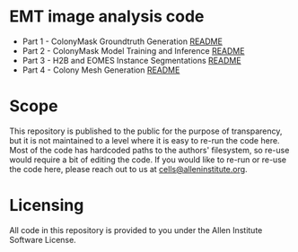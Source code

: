 # EMT image analysis code
* Part 1 - ColonyMask Groundtruth Generation [README](./ColonyMask_GT_Generation/README.md)
* Part 2 - ColonyMask Model Training and Inference [README](TODO)
* Part 3 - H2B and EOMES Instance Segmentations [README](./H2B%20and%20EOMES%20Instance%20Segmentations/README.md)
* Part 4 - Colony Mesh Generation [README](./Collagen_Mesh_Generation/README.md)

# Scope
This repository is published to the public for the purpose of transparency, but it is not maintained to a level where it is easy to re-run the code here. Most of the code has hardcoded paths to the authors' filesystem, so re-use would require a bit of editing the code. If you would like to re-run or re-use the code here, please reach out to us at cells@alleninstitute.org.

# Licensing
All code in this repository is provided to you under the Allen Institute Software License.
